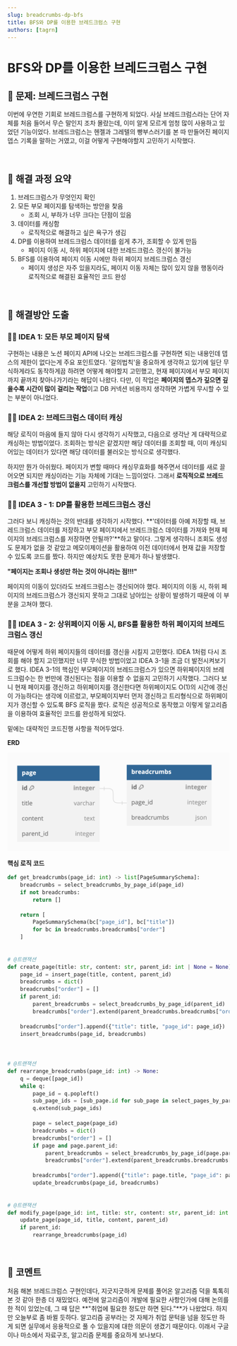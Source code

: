 ```yaml
---
slug: breadcrumbs-dp-bfs
title: BFS와 DP를 이용한 브레드크럼스 구현
authors: [tagrn]
---
```


# BFS와 DP를 이용한 브레드크럼스 구현

## 🎯 문제: 브레드크럼스 구현

이번에 우연한 기회로 브레드크럼스를 구현하게 되었다. 사실 브레드크럼스라는 단어 자체를 처음 들어서 무슨 말인지 조차 몰랐는데, 이미 알게 모르게 엄청 많이 사용하고 있었던 기능이었다. 브레드크럼스는 헨젤과 그레텔의 빵부스러기를 본 따 만들어진 페이지 뎁스 기록을 말하는 거였고, 이걸 어떻게 구현해야할지 고민하기 시작했다.

<!--truncate-->

<br/>

## 📌 해결 과정 요약

1. 브레드크럼스가 무엇인지 확인
2. 모든 부모 페이지를 탐색하는 방안을 찾음
   - 조회 시, 부하가 너무 크다는 단점이 있음
3. 데이터를 캐싱함
   - 로직적으로 해결하고 싶은 욕구가 생김
4. DP를 이용하여 브레드크럼스 데이터를 쉽게 추가, 조회할 수 있게 만듬
   - 페이지 이동 시, 하위 페이지에 대한 브레드크럼스 갱신이 불가능
5. BFS를 이용하여 페이지 이동 시에만 하위 페이지 브레드크럼스 갱신
   - 페이지 생성은 자주 있을지라도, 페이지 이동 자체는 많이 있지 않을 행동이라 로직적으로 해결된 효율적인 코드 완성

<br/>

## 🔎 해결방안 도출

### 🕵️‍♂️ IDEA 1: 모든 부모 페이지 탐색

구현하는 내용은 노션 페이지 API에 나오는 브레드크럼스를 구현하면 되는 내용인데 뎁스의 제한이 없다는게 주요 포인트였다. '갈의법칙'을 중요하게 생각하고 있기에 일단 무식하게라도 동작하게끔 하려면 어떻게 해야할지 고민했고, 현재 페이지에서 부모 페이지까지 끝까지 찾아나가기라는 해답이 나왔다. 다만, 이 작업은 **페이지의 뎁스가 깊으면 깊을수록 시간이 많이 걸리는 작업**이고 DB 커넥션 비용까지 생각하면 가볍게 무시할 수 있는 부분이 아니었다.

### 🕵️‍♂️ IDEA 2: 브레드크럼스 데이터 캐싱

해당 로직이 마음에 들지 않아 다시 생각하기 시작했고, 다음으로 생각난 게 대략적으로 캐싱하는 방법이었다. 조회하는 방식은 같겠지만 해당 데이터를 조회할 때, 이미 캐싱되어있는 데이터가 있다면 해당 데이터를 불러오는 방식으로 생각했다.

하지만 뭔가 아쉬웠다. 페이지가 변할 때마다 캐싱무효화를 해주면서 데이터를 새로 끌어오면 되지만 캐싱이라는 기능 자체에 기대는 느낌이었다. 그래서 **로직적으로 브레드 크럼스를 개선할 방법이 없을지** 고민하기 시작했다.

### 🕵️‍♂️ IDEA 3 - 1: DP를 활용한 브레드크럼스 갱신

그러다 보니 캐싱하는 것의 반대를 생각하기 시작했다. **'데이터를 아예 저장할 때, 브레드크럼스 데이터를 저장하고 부모 페이지에서 브레드크럼스 데이터를 가져와 현재 페이지의 브레드크럼스를 저장하면 안될까?'**하고 말이다. 그렇게 생각하니 조회도 생성도 문제가 없을 것 같았고 메모이제이션을 활용하여 이전 데이터에서 현재 값을 저장할 수 있도록 코드를 짰다. 하지만 예상치도 못한 문제가 하나 발생했다.

**"페이지는 조회나 생성만 하는 것이 아니라는 점!!!"**

페이지의 이동이 있더라도 브레드크럼스는 갱신되어야 했다. 페이지의 이동 시, 하위 페이지의 브레드크럼스가 갱신되지 못하고 그대로 남아있는 상황이 발생하기 때문에 이 부분을 고쳐야 했다.

### 🕵️‍♂️ IDEA 3 - 2: 상위페이지 이동 시, BFS를 활용한 하위 페이지의 브레드크럼스 갱신

때문에 어떻게 하위 페이지들의 데이터를 갱신을 시킬지 고민했다. IDEA 1처럼 다시 조회를 해야 할지 고민했지만 너무 무식한 방법이었고 IDEA 3-1을 조금 더 발전시켜보기로 했다. IDEA 3-1의 핵심인 부모페이지의 브레드크럼스가 있으면 하위페이지의 브레드크럼수는 한 번만에 갱신된다는 점을 이용할 수 없을지 고민하기 시작했다. 그러다 보니 현재 페이지를 갱신하고 하위페이지를 갱신한다면 하위페이지도 O(1)의 시간에 갱신이 가능하다는 생각에 이르렀고, 부모페이지부터 먼저 갱신하고 트리형식으로 하위페이지가 갱신할 수 있도록 BFS 로직을 짰다. 로직은 성공적으로 동작했고 이렇게 알고리즘을 이용하여 효율적인 코드를 완성하게 되었다.

밑에는 대략적인 코드진행 사항을 적어두었다.

**ERD**

![page-erd](./page-erd.png)

**핵심 로직 코드**

```python
def get_breadcrumbs(page_id: int) -> list[PageSummarySchema]:
    breadcrumbs = select_breadcrumbs_by_page_id(page_id)
    if not breadcrumbs:
        return []

    return [
        PageSummarySchema(bc["page_id"], bc["title"])
        for bc in breadcrumbs.breadcrumbs["order"]
    ]


# @트랜잭션
def create_page(title: str, content: str, parent_id: int | None = None) -> None:
    page_id = insert_page(title, content, parent_id)
    breadcrumbs = dict()
    breadcrumbs["order"] = []
    if parent_id:
        parent_breadcrumbs = select_breadcrumbs_by_page_id(parent_id)
        breadcrumbs["order"].extend(parent_breadcrumbs.breadcrumbs["order"])

    breadcrumbs["order"].append({"title": title, "page_id": page_id})
    insert_breadcrumbs(page_id, breadcrumbs)



# @트랜잭션
def rearrange_breadcrumbs(page_id: int) -> None:
    q = deque([page_id])
    while q:
        page_id = q.popleft()
        sub_page_ids = [sub_page.id for sub_page in select_pages_by_parent_id(page_id)]
        q.extend(sub_page_ids)

        page = select_page(page_id)
        breadcrumbs = dict()
        breadcrumbs["order"] = []
        if page and page.parent_id:
            parent_breadcrumbs = select_breadcrumbs_by_page_id(page.parent_id)
            breadcrumbs["order"].extend(parent_breadcrumbs.breadcrumbs["order"])

        breadcrumbs["order"].append({"title": page.title, "page_id": page_id})
        update_breadcrumbs(page_id, breadcrumbs)


# @트랜잭션
def modify_page(page_id: int, title: str, content: str, parent_id: int | None = None) -> None:
    update_page(page_id, title, content, parent_id)
    if parent_id:
        rearrange_breadcrumbs(page_id)
```

<br/>

## 📝 코멘트

처음 해본 브레드크럼스 구현인데다, 지긋지긋하게 문제를 풀어온 알고리즘 덕을 톡톡히 본 것 같아 한층 더 재밌었다. 예전에 알고리즘이 개발에 필요한 사항인가에 대해 논의를 한 적이 있었는데, 그 때 답은 **"취업에 필요한 정도만 하면 된다."**가 나왔었다. 하지만 오늘부로 좀 바뀔 듯하다. 알고리즘 공부라는 것 자체가 취업 문턱을 넘을 정도만 하게 되면 실무에서 응용적으로 풀 수 있을지에 대한 의문이 생겼기 때문이다. 이래서 구글이나 마소에서 자료구조, 알고리즘 문제를 중요하게 보나보다.

<br/>
